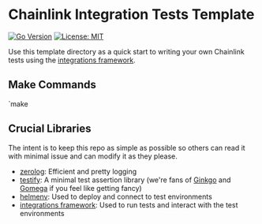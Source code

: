 # Chainlink Integration Tests Template

[![Go Version](https://img.shields.io/github/go-mod/go-version/smartcontractkit/integrations-framework)](https://go.dev/)
[![License: MIT](https://img.shields.io/badge/License-MIT-yellow.svg)](https://opensource.org/licenses/MIT)

Use this template directory as a quick start to writing your own Chainlink tests using the [integrations framework](https://smartcontractkit.github.io/integrations-framework/).

## Make Commands

`make 

## Crucial Libraries

The intent is to keep this repo as simple as possible so others can read it with minimal issue and can modify it as they please.

* [zerolog](https://github.com/rs/zerolog): Efficient and pretty logging
* [testify](https://github.com/stretchr/testify): A minimal test assertion library (we're fans of [Ginkgo](https://onsi.github.io/ginkgo/) and [Gomega](https://onsi.github.io/gomega/) if you feel like getting fancy)
* [helmenv](https://github.com/smartcontractkit/helmenv): Used to deploy and connect to test environments
* [integrations framework](https://smartcontractkit.github.io/integrations-framework/): Used to run tests and interact with the test environments
